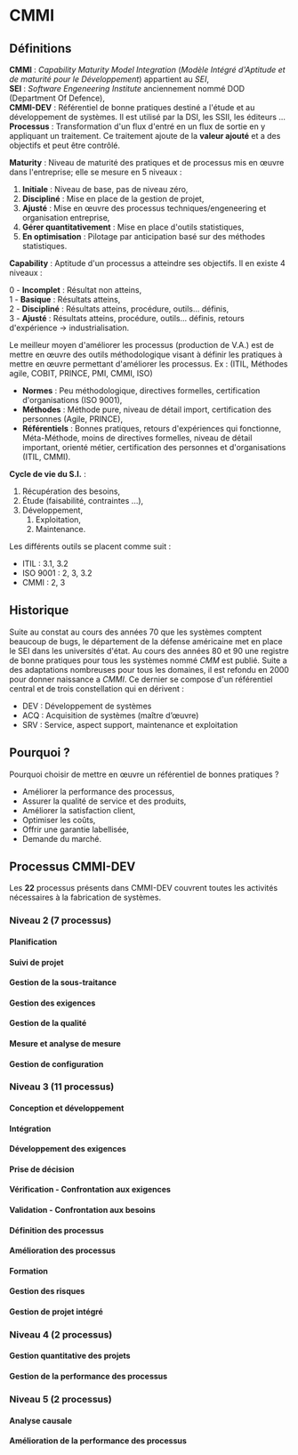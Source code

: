 # CMMI

## Définitions

__CMMI__ : _Capability Maturity Model Integration_ (_Modèle Intégré d'Aptitude et de maturité pour le Développement_) appartient au _SEI_,  
__SEI__ : _Software Engeneering Institute_ anciennement nommé DOD (Department Of Defence),  
__CMMI-DEV__ : Référentiel de bonne pratiques destiné a l'étude et au développement de systèmes. Il est utilisé par la DSI, les SSII, les éditeurs ...   
__Processus__ : Transformation d'un flux d'entré en un flux de sortie en y appliquant un traitement. Ce traitement ajoute de la __valeur ajouté__ et a des objectifs et peut être contrôlé.

__Maturity__ : Niveau de maturité des pratiques et de processus mis en œuvre dans l'entreprise; elle se mesure en 5 niveaux : 

 1. __Initiale__ : Niveau de base, pas de niveau zéro,
 2. __Discipliné__ : Mise en place de la gestion de projet,
 3. __Ajusté__ : Mise en œuvre des processus techniques/engeneering et organisation entreprise,
 4. __Gérer quantitativement__ : Mise en place d'outils statistiques,
 5. __En optimisation__ : Pilotage par anticipation basé sur des méthodes statistiques.

__Capability__ : Aptitude d'un processus a atteindre ses objectifs. Il en existe 4 niveaux : 

 0 - __Incomplet__ : Résultat non atteins,  
 1 - __Basique__ : Résultats atteins,  
 2 - __Discipliné__ : Résultats atteins, procédure, outils... définis,  
 3 - __Ajusté__ : Résultats atteins, procédure, outils... définis, retours d'expérience -> industrialisation.

Le meilleur moyen d'améliorer les processus (production de V.A.) est de mettre en œuvre des outils méthodologique visant à définir les pratiques à mettre en œuvre permettant d'améliorer les processus. Ex : (ITIL, Méthodes agile, COBIT, PRINCE, PMI, CMMI, ISO)

 - __Normes__ : Peu méthodologique, directives formelles, certification d'organisations (ISO 9001),
 - __Méthodes__ : Méthode pure, niveau de détail import, certification des personnes (Agile, PRINCE),
 - __Référentiels__ : Bonnes pratiques, retours d'expériences qui fonctionne, Méta-Méthode, moins de directives formelles, niveau de détail important, orienté métier, certification des personnes et d'organisations (ITIL, CMMI).

__Cycle de vie du S.I.__ :
 
 1. Récupération des besoins,
 2. Étude (faisabilité, contraintes ...),
 3. Développement,
	1. Exploitation,
	2. Maintenance.

Les différents outils se placent comme suit : 

 - ITIL : 3.1, 3.2
 - ISO 9001 : 2, 3, 3.2
 - CMMI : 2, 3

## Historique

Suite au constat au cours des années 70 que les systèmes comptent beaucoup de bugs, le département de la défense américaine met en place le SEI dans les universités d'état. Au cours des années 80 et 90 une registre de bonne pratiques pour tous les systèmes nommé _CMM_ est publié. Suite a des adaptations nombreuses pour tous les domaines, il est refondu en 2000 pour donner naissance a _CMMI_. Ce dernier se compose d'un référentiel central et de trois constellation qui en dérivent : 

 - DEV : Développement de systèmes
 - ACQ : Acquisition de systèmes (maître d’œuvre)
 - SRV : Service, aspect support, maintenance et exploitation

## Pourquoi ?

Pourquoi choisir de mettre en œuvre un référentiel de bonnes pratiques ?

 - Améliorer la performance des processus,
 - Assurer la qualité de service et des produits,
 - Améliorer la satisfaction client,
 - Optimiser les coûts,
 - Offrir une garantie labellisée,
 - Demande du marché.

## Processus CMMI-DEV

Les __22__ processus présents dans CMMI-DEV couvrent toutes les activités nécessaires à la fabrication de systèmes.

### Niveau 2 (7 processus)

#### Planification

#### Suivi de projet

#### Gestion de la sous-traitance

#### Gestion des exigences

#### Gestion de la qualité

#### Mesure et analyse de mesure

#### Gestion de configuration

### Niveau 3 (11 processus)

#### Conception et développement

#### Intégration

#### Développement des exigences

#### Prise de décision

#### Vérification - Confrontation aux exigences

#### Validation - Confrontation aux besoins

#### Définition des processus

#### Amélioration des processus

#### Formation

#### Gestion des risques

#### Gestion de projet intégré

### Niveau 4 (2 processus)

#### Gestion quantitative des projets

#### Gestion de la performance des processus

### Niveau 5 (2 processus)

#### Analyse causale

#### Amélioration de la performance des processus